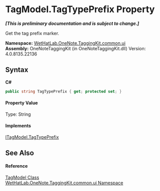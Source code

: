 # TagModel.TagTypePrefix Property 
 _**\[This is preliminary documentation and is subject to change.\]**_

Get the tag prefix marker.

**Namespace:**&nbsp;<a href="043a9407-ac38-b3ac-7348-a6090af495ad.md">WetHatLab.OneNote.TaggingKit.common.ui</a><br />**Assembly:**&nbsp;OneNoteTaggingKit (in OneNoteTaggingKit.dll) Version: 4.0.8135.22136

## Syntax

**C#**<br />
``` C#
public string TagTypePrefix { get; protected set; }
```


#### Property Value
Type: String

#### Implements
<a href="ebe88a94-0443-0005-a461-d4db5cf78188.md">ITagModel.TagTypePrefix</a><br />

## See Also


#### Reference
<a href="c74fe645-91b2-831c-6869-763addf746aa.md">TagModel Class</a><br /><a href="043a9407-ac38-b3ac-7348-a6090af495ad.md">WetHatLab.OneNote.TaggingKit.common.ui Namespace</a><br />